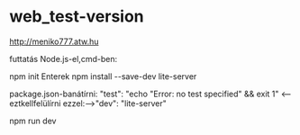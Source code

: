 # web_test-version
http://meniko777.atw.hu



futtatás Node.js-el,cmd-ben:

npm init
Enterek
npm install --save-dev lite-server

package.json-banátírni:
"test": "echo \"Error: no test specified\" && exit 1"    <--eztkellfelülírni      ezzel:-->"dev": "lite-server"

npm run dev
